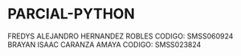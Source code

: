# PARCIAL-PYTHON
FREDYS ALEJANDRO HERNANDEZ ROBLES  CODIGO: SMSS060924
BRAYAN ISAAC CARANZA AMAYA CODIGO: SMSS023824
